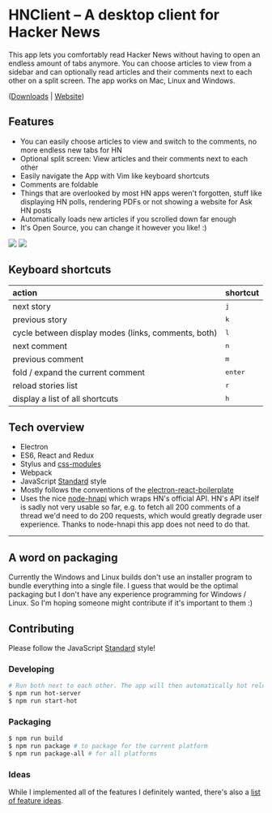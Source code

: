 # HNClient – A desktop client for Hacker News

This app lets you comfortably read Hacker News without having to open an endless amount of tabs anymore. You can choose articles to view from a sidebar and can optionally read articles and their comments next to each other on a split screen.
The app works on Mac, Linux and Windows.

([Downloads](https://github.com/florian/HNClient/releases) | [Website](https://florian.github.io/HNClient/))

## Features
- You can easily choose articles to view and switch to the comments, no more
  endless new tabs for HN
- Optional split screen: View articles and their comments next to each other
- Easily navigate the App with Vim like keyboard shortcuts
- Comments are foldable
- Things that are overlooked by most HN apps weren't forgotten, stuff like
  displaying HN polls, rendering PDFs or not showing a website for Ask HN posts
- Automatically loads new articles if you scrolled down far enough
- It's Open Source, you can change it however you like! :)

![](https://i.imgur.com/L3eyTqZ.png)
![](https://i.imgur.com/4e36YVo.png)

## Keyboard shortcuts

| action | shortcut |
|:--|:--|
| next story |  <kbd>j</kbd> |
| previous story |  <kbd>k</kbd> |
| cycle between display modes (links, comments, both) |  <kbd>l</kbd> |
| next comment |  <kbd>n</kbd> |
| previous comment |  <kbd>m</kbd> |
| fold / expand the current comment |  <kbd>enter</kbd> |
| reload stories list |  <kbd>r</kbd> |
| display a list of all shortcuts |  <kbd>h</kbd> |


## Tech overview
- Electron
- ES6, React and Redux
- Stylus and [css-modules](https://github.com/css-modules/css-modules)
- Webpack
- JavaScript [Standard](https://github.com/feross/standard) style
- Mostly follows the conventions of the [electron-react-boilerplate](https://github.com/chentsulin/electron-react-boilerplate)
- Uses the nice [node-hnapi](https://github.com/cheeaun/node-hnapi) which wraps HN's official API. HN's API itself is sadly not very usable so far, e.g. to fetch all 200 comments of a thread we'd need to do 200 requests, which would greatly degrade user experience. Thanks to node-hnapi this app does not need to do that.


- - -

## A word on packaging

Currently the Windows and Linux builds don't use an installer program to bundle everything into a single file. I guess that would be the optimal packaging but I don't have any experience programming for Windows / Linux. So I'm hoping someone might contribute if it's important to them :)

## Contributing

Please follow the JavaScript [Standard](https://github.com/feross/standard) style!

### Developing

```sh
# Run both next to each other. The app will then automatically hot reload changed modules
$ npm run hot-server
$ npm run start-hot
```

### Packaging
```sh
$ npm run build
$ npm run package # to package for the current platform
$ npm run package-all # for all platforms
```

### Ideas

While I implemented all of the features I definitely wanted, there's also a [list of feature ideas](https://github.com/florian/HNClient/blob/master/ideas.md).
